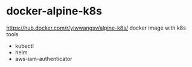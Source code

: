 # docker-alpine-k8s
https://hub.docker.com/r/yiwwangsv/alpine-k8s/
docker image with k8s tools
 - kubectl
 - helm
 - aws-iam-authenticator

